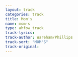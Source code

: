 ```yaml
---
layout: track
categories: track
title: Mom's
name: mom-s
type: ahfow_track
track-lyrics: 
track-author: Wareham/Phillips
track-sort: "MOM'S"
track-original: 
---
```


